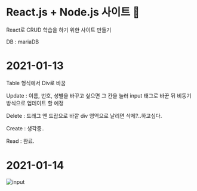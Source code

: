 # React.js + Node.js 사이트 🍓

React로 CRUD 학습을 하기 위한 사이트 만들기

DB : mariaDB

# 2021-01-13
Table 형식에서 Div로 바꿈

Update : 이름, 번호, 성별을 바꾸고 싶으면 그 칸을 눌러 input 태그로 바꾼 뒤 비동기방식으로 업데이트 할 예정

Delete : 드래그 앤 드랍으로 바깥 div 영역으로 날리면 삭제?..하고싶다.

Create : 생각중..

Read : 완료.

# 2021-01-14
![input](https://user-images.githubusercontent.com/61797683/104545426-5e647d00-566d-11eb-91e4-77bd5d1fd833.png)
